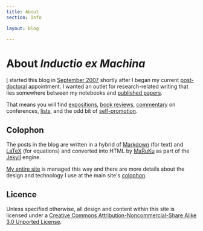 ```yaml
---
title: About
section: Info

layout: blog

---
```


About _Inductio ex Machina_
===========================

[I][] started this blog in [September 2007][start] shortly after I began my
current [post-doctoral][] appointment. I wanted an outlet 
for research-related writing that lies somewhere between my notebooks and 
[published papers][pubs]. 

That means you will find [expositions][jensen], [book reviews][sc], 
[commentary][] on conferences, [lists][], and the odd bit of 
[self-promotion][idr]. 

[I]: /
[start]: /blog/introducing-inductio-ex-machina.html
[pubs]: /work/pubs/
[idr]: /blog/information-divergence-and-risk.html
[lists]: /blog/ml-and-stats-people-on-twitter.html
[post-doctoral]: /work/
[sc]: /blog/supercrunchers.html
[commentary]: /blog/colt-2008-highlights.html

[highdim]: /blog/warning-high-dimensions.html
[jensen]: /blog/behold-jensens-inequality.html
[grue]: blog/the-mathematical-grue.html
[aoc]: /blog/prediction-and-the-axiom-of-choice.html

Colophon
--------
The posts in the blog are written in a hybrid of [Markdown][] (for text) and
[LaTeX][] (for equations) and converted into HTML by [MaRuKu][] as part of 
the [Jekyll][] engine. 

[My entire site](/) is managed this way and there are more details about the 
design and technology I use at the main site's [colophon][].

[jekyll]: http://github.com/mreid/jekyll/
[markdown]: http://daringfireball.net/projects/markdown/
[latex]: http://www.latex-project.org/
[maruku]: http://maruku.rubyforge.org/
[colophon]: /info/site.html

Licence
-------

Unless specified otherwise, all design and content within this site is 
licensed under a <a rel="license" href="http://creativecommons.org/licenses/by-nc-sa/3.0/">Creative Commons Attribution-Noncommercial-Share Alike 3.0 Unported License</a>.
